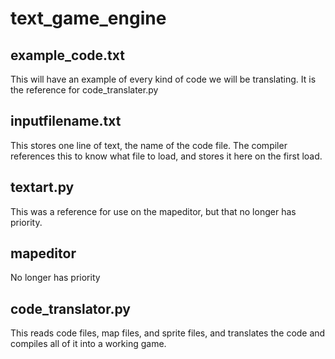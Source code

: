 # text_game_engine

## example_code.txt

This will have an example of every kind of code we will be translating. It is the reference for code_translater.py

## inputfilename.txt

This stores one line of text, the name of the code file. The compiler references this to know what file to load, and stores it here on the first load.

## textart.py

This was a reference for use on the mapeditor, but that no longer has priority.

## mapeditor

No longer has priority

## code_translator.py

This reads code files, map files, and sprite files, and translates the code and compiles all of it into a working game. 